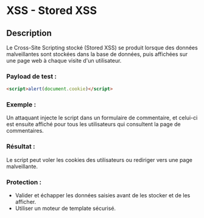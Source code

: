 # XSS - Stored XSS

## Description
Le Cross-Site Scripting stocké (Stored XSS) se produit lorsque des données malveillantes sont stockées dans la base de données, puis affichées sur une page web à chaque visite d'un utilisateur.

### Payload de test :
```html
<script>alert(document.cookie)</script>
```

### Exemple :
Un attaquant injecte le script dans un formulaire de commentaire, et celui-ci est ensuite affiché pour tous les utilisateurs qui consultent la page de commentaires.

### Résultat :
Le script peut voler les cookies des utilisateurs ou rediriger vers une page malveillante.

### Protection :
- Valider et échapper les données saisies avant de les stocker et de les afficher.
- Utiliser un moteur de template sécurisé.
